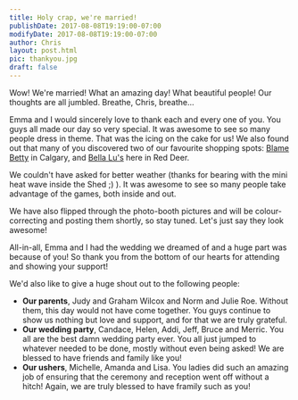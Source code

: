 ```yaml
---
title: Holy crap, we're married!
publishDate: 2017-08-08T19:19:00-07:00
modifyDate: 2017-08-08T19:19:00-07:00
author: Chris
layout: post.html
pic: thankyou.jpg
draft: false
---
```


Wow! We're married! What an amazing day! What beautiful people! Our thoughts are
all jumbled.  Breathe, Chris, breathe...

Emma and I would sincerely love to thank each and every one of you.  You guys all made
our day so very special.  It was awesome to see so many people dress in theme.
That was the icing on the cake for us! We also found out that many of you discovered
two of our favourite shopping spots:  [Blame Betty](https://blamebetty.com/) in
Calgary, and [Bella Lu's](https://bellalusinc.com/) here in Red Deer.

We couldn't have asked for better weather (thanks for bearing with the mini heat
wave inside the Shed ;) ).  It was awesome to see so many people take advantage
of the games, both inside and out.

We have also flipped through the photo-booth pictures and will be colour-correcting
and posting them shortly, so stay tuned.  Let's just say they look awesome!

All-in-all, Emma and I had the wedding we dreamed of and a huge part was because
of you!  So thank you from the bottom of our hearts for attending and
showing your support!

We'd also like to give a huge shout out to the following people:
-   **Our parents**, Judy and Graham Wilcox and Norm and Julie Roe.  Without them,
    this day would not have come together.  You guys continue to show us nothing
    but love and support, and for that we are truly grateful.
-   **Our wedding party**, Candace, Helen, Addi, Jeff, Bruce and Merric.  You all
    are the best damn wedding party ever. You all just jumped to whatever needed
    to be done, mostly without even being asked!  We are blessed to have
    friends and family like you!
-   **Our ushers**, Michelle, Amanda and Lisa.  You ladies did such an amazing job of
    ensuring that the ceremony and reception went off without a hitch!  Again, we
    are truly blessed to have framily such as you!

